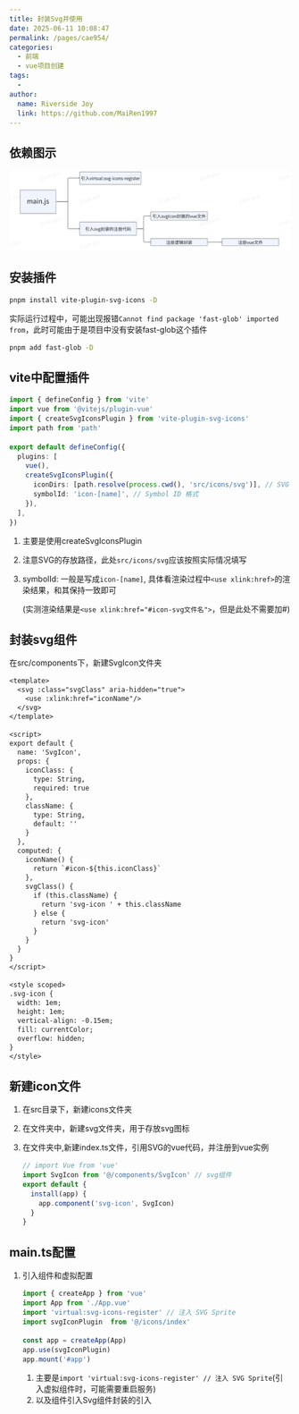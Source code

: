 ```yaml
---
title: 封装Svg并使用
date: 2025-06-11 10:08:47
permalink: /pages/cae954/
categories:
  - 前端
  - vue项目创建
tags:
  - 
author: 
  name: Riverside Joy
  link: https://github.com/MaiRen1997
---
```

## 依赖图示

![](./img/svgProcess.png)

## 安装插件

```sh
pnpm install vite-plugin-svg-icons -D
```

实际运行过程中，可能出现报错`Cannot find package 'fast-glob' imported from`，此时可能由于是项目中没有安装fast-glob这个插件

```sh
pnpm add fast-glob -D
```

## vite中配置插件

```ts
import { defineConfig } from 'vite'
import vue from '@vitejs/plugin-vue'
import { createSvgIconsPlugin } from 'vite-plugin-svg-icons'
import path from 'path'

export default defineConfig({
  plugins: [
    vue(),
    createSvgIconsPlugin({
      iconDirs: [path.resolve(process.cwd(), 'src/icons/svg')], // SVG 文件目录
      symbolId: 'icon-[name]', // Symbol ID 格式
    }),
  ],
})
```

1. 主要是使用createSvgIconsPlugin

2. 注意SVG的存放路径，此处`src/icons/svg`应该按照实际情况填写

3. symbolId: 一般是写成`icon-[name]`, 具体看渲染过程中`<use xlink:href>`的渲染结果，和其保持一致即可

   (实测渲染结果是`<use xlink:href="#icon-svg文件名">`，但是此处不需要加#)

## 封装svg组件

在src/components下，新建SvgIcon文件夹

```vue
<template>
  <svg :class="svgClass" aria-hidden="true">
    <use :xlink:href="iconName"/>
  </svg>
</template>

<script>
export default {
  name: 'SvgIcon',
  props: {
    iconClass: {
      type: String,
      required: true
    },
    className: {
      type: String,
      default: ''
    }
  },
  computed: {
    iconName() {
      return `#icon-${this.iconClass}`
    },
    svgClass() {
      if (this.className) {
        return 'svg-icon ' + this.className
      } else {
        return 'svg-icon'
      }
    }
  }
}
</script>

<style scoped>
.svg-icon {
  width: 1em;
  height: 1em;
  vertical-align: -0.15em;
  fill: currentColor;
  overflow: hidden;
}
</style>
```

## 新建icon文件

1. 在src目录下，新建icons文件夹

2. 在文件夹中，新建svg文件夹，用于存放svg图标

3. 在文件夹中,新建index.ts文件，引用SVG的vue代码，并注册到vue实例

   ```ts
   // import Vue from 'vue'
   import SvgIcon from '@/components/SvgIcon' // svg组件
   export default {
     install(app) {
       app.component('svg-icon', SvgIcon)
     }
   }
   ```

## main.ts配置

1. 引入组件和虚拟配置

   ```ts
   import { createApp } from 'vue'
   import App from './App.vue'
   import 'virtual:svg-icons-register' // 注入 SVG Sprite
   import svgIconPlugin  from '@/icons/index'
   
   const app = createApp(App)
   app.use(svgIconPlugin)
   app.mount('#app')
   ```

   1. 主要是`import 'virtual:svg-icons-register' // 注入 SVG Sprite`(引入虚拟组件时，可能需要重启服务)
   2. 以及组件引入Svg组件封装的引入